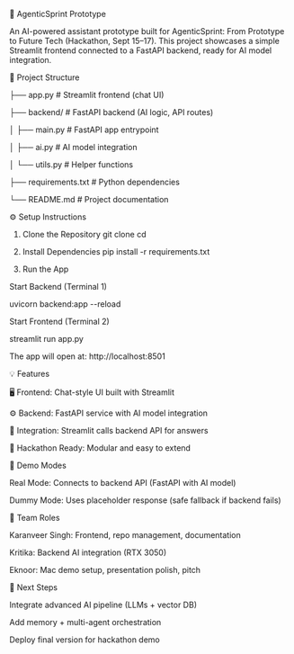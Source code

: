 🚀 AgenticSprint Prototype

An AI-powered assistant prototype built for AgenticSprint: From Prototype to Future Tech (Hackathon, Sept 15–17). This project showcases a simple Streamlit frontend connected to a FastAPI backend, ready for AI model integration.


📂 Project Structure


├── app.py               # Streamlit frontend (chat UI)

├── backend/             # FastAPI backend (AI logic, API routes)

│   ├── main.py          # FastAPI app entrypoint

│   ├── ai.py            # AI model integration

│   └── utils.py         # Helper functions

├── requirements.txt      # Python dependencies

└── README.md            # Project documentation


⚙️ Setup Instructions

1. Clone the Repository
git clone <repo-link>
cd <repo-folder>

2. Install Dependencies
pip install -r requirements.txt

3. Run the App

Start Backend (Terminal 1)

uvicorn backend:app --reload


Start Frontend (Terminal 2)

streamlit run app.py

The app will open at: http://localhost:8501


💡 Features

🖥️ Frontend: Chat-style UI built with Streamlit

⚙️ Backend: FastAPI service with AI model integration

🔗 Integration: Streamlit calls backend API for answers

🎯 Hackathon Ready: Modular and easy to extend


🔄 Demo Modes

Real Mode: Connects to backend API (FastAPI with AI model)

Dummy Mode: Uses placeholder response (safe fallback if backend fails)


👥 Team Roles

Karanveer Singh: Frontend, repo management, documentation

Kritika: Backend AI integration (RTX 3050)

Eknoor: Mac demo setup, presentation polish, pitch


🌟 Next Steps

Integrate advanced AI pipeline (LLMs + vector DB)

Add memory + multi-agent orchestration

Deploy final version for hackathon demo